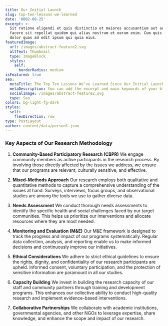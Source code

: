 ```yaml
---
title: Our Initial Launch
slug: top-ten-lessons-we-learned
date: '0002-08-25'
excerpt: >-
  Sit ratione eligendi et quis distinctio et maiores accusantium aut accusamus
  facere sit repellat quidem qui alias nostrum et earum enim. Cum quis sint eos
  dolor quas ad odit ipsum qui quia eius.
featuredImage:
  url: /images/abstract-feature2.svg
  altText: Thumbnail
  type: ImageBlock
  styles:
    self:
      borderRadius: medium
isFeatured: true
seo:
  metaTitle: The Top Ten Lessons We’ve Learned Since Our Initial Launch
  metaDescription: You can add the excerpt and main keywords of your blog post here.
  socialImage: /images/abstract-feature2.svg
  type: Seo
colors: bg-light-fg-dark
styles:
  self:
    flexDirection: row
type: PostLayout
author: content/data/person1.json
---
```

### Key Aspects of Our Research Methodology

1.  **Community-Based Participatory Research (CBPR)**
    We engage community members as active participants in the research process. By involving those directly affected by the issues we address, we ensure that our programs are relevant, culturally sensitive, and effective.

2.  **Mixed-Methods Approach**
    Our research employs both qualitative and quantitative methods to capture a comprehensive understanding of the issues at hand. Surveys, interviews, focus groups, and observational studies are among the tools we use to gather diverse data.

3.  **Needs Assessment**
    We conduct thorough needs assessments to identify the specific health and social challenges faced by our target communities. This helps us prioritize our interventions and allocate resources where they are most needed.

4.  **Monitoring and Evaluation (M\&E)**
    Our M\&E framework is designed to track the progress and impact of our programs systematically. Regular data collection, analysis, and reporting enable us to make informed decisions and continuously improve our initiatives.

5.  **Ethical Considerations**
    We adhere to strict ethical guidelines to ensure the rights, dignity, and confidentiality of our research participants are upheld. Informed consent, voluntary participation, and the protection of sensitive information are paramount in all our studies.

6.  **Capacity Building**
    We invest in building the research capacity of our staff and community partners through training and development programs. This enhances our collective ability to conduct high-quality research and implement evidence-based interventions.

7.  **Collaborative Partnerships**
    We collaborate with academic institutions, governmental agencies, and other NGOs to leverage expertise, share knowledge, and enhance the scope and impact of our research.



